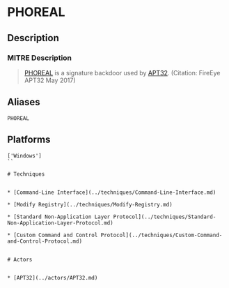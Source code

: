 
# PHOREAL

## Description

### MITRE Description

> [PHOREAL](https://attack.mitre.org/software/S0158) is a signature backdoor used by [APT32](https://attack.mitre.org/groups/G0050). (Citation: FireEye APT32 May 2017)

## Aliases

```
PHOREAL
```

## Platforms

```
['Windows']
``

# Techniques


* [Command-Line Interface](../techniques/Command-Line-Interface.md)

* [Modify Registry](../techniques/Modify-Registry.md)
    
* [Standard Non-Application Layer Protocol](../techniques/Standard-Non-Application-Layer-Protocol.md)
    
* [Custom Command and Control Protocol](../techniques/Custom-Command-and-Control-Protocol.md)
    

# Actors


* [APT32](../actors/APT32.md)

